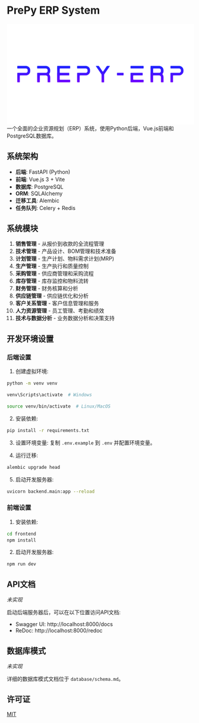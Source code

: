 # PrePy ERP System
<img src="logo.png" alt="logo" align="center" />
一个全面的企业资源规划（ERP）系统，使用Python后端，Vue.js前端和PostgreSQL数据库。

## 系统架构

- **后端**: FastAPI (Python)
- **前端**: Vue.js 3 + Vite
- **数据库**: PostgreSQL
- **ORM**: SQLAlchemy
- **迁移工具**: Alembic
- **任务队列**: Celery + Redis

## 系统模块

1. **销售管理** - 从报价到收款的全流程管理
2. **技术管理** - 产品设计、BOM管理和技术准备
3. **计划管理** - 生产计划、物料需求计划(MRP)
4. **生产管理** - 生产执行和质量控制
5. **采购管理** - 供应商管理和采购流程
6. **库存管理** - 库存监控和物料流转
7. **财务管理** - 财务核算和分析
8. **供应链管理** - 供应链优化和分析
9. **客户关系管理** - 客户信息管理和服务
10. **人力资源管理** - 员工管理、考勤和绩效
11. **技术与数据分析** - 业务数据分析和决策支持

## 开发环境设置

### 后端设置

1. 创建虚拟环境:
```bash
python -m venv venv
```
```bash
venv\Scripts\activate  # Windows
```
```bash
source venv/bin/activate  # Linux/MacOS
```

2. 安装依赖:
```bash
pip install -r requirements.txt
```

3. 设置环境变量:
复制 `.env.example` 到 `.env` 并配置环境变量。

4. 运行迁移:
```bash
alembic upgrade head
```

5. 启动开发服务器:
```bash
uvicorn backend.main:app --reload
```

### 前端设置

1. 安装依赖:
```bash
cd frontend
npm install
```

2. 启动开发服务器:
```bash
npm run dev
```

## API文档
_未实现_

启动后端服务器后，可以在以下位置访问API文档:
- Swagger UI: http://localhost:8000/docs
- ReDoc: http://localhost:8000/redoc

## 数据库模式
_未实现_

详细的数据库模式文档位于 `database/schema.md`。

## 许可证

[MIT](LICENSE) 
